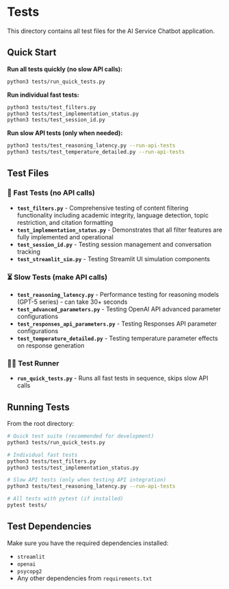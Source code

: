 # Tests

This directory contains all test files for the AI Service Chatbot application.

## Quick Start

**Run all tests quickly (no slow API calls):**
```bash
python3 tests/run_quick_tests.py
```

**Run individual fast tests:**
```bash
python3 tests/test_filters.py
python3 tests/test_implementation_status.py
python3 tests/test_session_id.py
```

**Run slow API tests (only when needed):**
```bash
python3 tests/test_reasoning_latency.py --run-api-tests
python3 tests/test_temperature_detailed.py --run-api-tests
```

## Test Files

### 🚀 Fast Tests (no API calls)
- **`test_filters.py`** - Comprehensive testing of content filtering functionality including academic integrity, language detection, topic restriction, and citation formatting
- **`test_implementation_status.py`** - Demonstrates that all filter features are fully implemented and operational
- **`test_session_id.py`** - Testing session management and conversation tracking
- **`test_streamlit_sim.py`** - Testing Streamlit UI simulation components

### ⏳ Slow Tests (make API calls)
- **`test_reasoning_latency.py`** - Performance testing for reasoning models (GPT-5 series) - can take 30+ seconds
- **`test_advanced_parameters.py`** - Testing OpenAI API advanced parameter configurations 
- **`test_responses_api_parameters.py`** - Testing Responses API parameter configurations
- **`test_temperature_detailed.py`** - Testing temperature parameter effects on response generation

### 🏃‍♂️ Test Runner
- **`run_quick_tests.py`** - Runs all fast tests in sequence, skips slow API calls

## Running Tests

From the root directory:

```bash
# Quick test suite (recommended for development)
python3 tests/run_quick_tests.py

# Individual fast tests
python3 tests/test_filters.py
python3 tests/test_implementation_status.py

# Slow API tests (only when testing API integration)
python3 tests/test_reasoning_latency.py --run-api-tests

# All tests with pytest (if installed)
pytest tests/
```

## Test Dependencies

Make sure you have the required dependencies installed:
- `streamlit`
- `openai` 
- `psycopg2`
- Any other dependencies from `requirements.txt`
